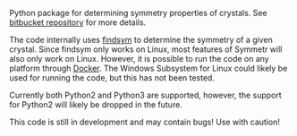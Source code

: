 Python package for determining symmetry properties of crystals. See [bitbucket
repository](https://bitbucket.org/zeleznyj/linear-response-symmetry) for more details.

The code internally uses [findsym](https://stokes.byu.edu/iso/isolinux.php) to determine the symmetry of a given crystal. Since findsym only works on Linux, most features of Symmetr will also only work on Linux. However, it is possible to run the code on any platform through [Docker](https://bitbucket.org/zeleznyj/linear-response-symmetry/wiki/docker). The Windows Subsystem for Linux could likely be used for running the code, but this has not been tested. 

Currently both Python2 and Python3 are supported, however, the support for Python2 will likely be dropped in the future.

This code is still in development and may contain bugs! Use with caution!
